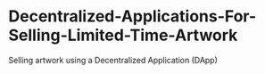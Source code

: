 # Decentralized-Applications-For-Selling-Limited-Time-Artwork
Selling artwork using a Decentralized Application (DApp)
